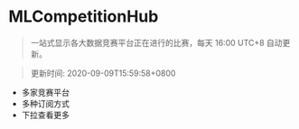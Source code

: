 # MLCompetitionHub

> 一站式显示各大数据竞赛平台正在进行的比赛，每天 16:00 UTC+8 自动更新。
  
> 更新时间: 2020-09-09T15:59:58+0800 

* 多家竞赛平台
* 多种订阅方式
* 下拉查看更多